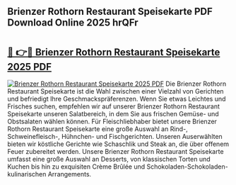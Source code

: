 ## Brienzer Rothorn Restaurant Speisekarte PDF Download Online 2025 hrQFr

# <h2><a href="http://gcar3k.nevu.top/?p=Brienzer+Rothorn+Restaurant+Speisekarte">🔗 👉🔴 Brienzer Rothorn Restaurant Speisekarte 2025 PDF</a></h2>

[![Brienzer Rothorn Restaurant Speisekarte 2025 PDF](https://i.imgur.com/dBaPXMq.png)](http://gcar3k.nevu.top/?p=Brienzer+Rothorn+Restaurant+Speisekarte)
Die Brienzer Rothorn Restaurant Speisekarte ist die Wahl zwischen einer Vielzahl von Gerichten und befriedigt Ihre Geschmackspräferenzen. Wenn Sie etwas Leichtes und Frisches suchen, empfehlen wir auf unserer Brienzer Rothorn Restaurant Speisekarte unseren Salatbereich, in dem Sie aus frischen Gemüse- und Obstsalaten wählen können. Für Fleischliebhaber bietet unsere Brienzer Rothorn Restaurant Speisekarte eine große Auswahl an Rind-, Schweinefleisch-, Hühnchen- und Fischgerichten. Unseren Auserwählten bieten wir köstliche Gerichte wie Schaschlik und Steak an, die über offenem Feuer zubereitet werden. Unsere Brienzer Rothorn Restaurant Speisekarte umfasst eine große Auswahl an Desserts, von klassischen Torten und Kuchen bis hin zu exquisiten Crème Brûlée und Schokoladen-Schokoladen-kulinarischen Arrangements.
